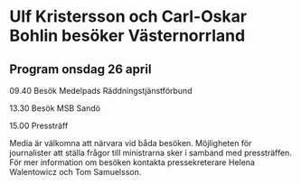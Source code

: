 # Ulf Kristersson och Carl-Oskar Bohlin besöker Västernorrland

## Program onsdag 26 april

09.40 Besök Medelpads Räddningstjänstförbund

13.30 Besök MSB Sandö

15.00 Pressträff

Media är välkomna att närvara vid båda besöken. Möjligheten för journalister att ställa frågor till ministrarna sker i samband med pressträffen. För mer information om besöken kontakta pressekreterare Helena Walentowicz och Tom Samuelsson.
